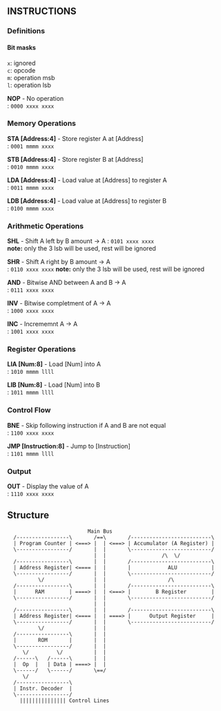 


## INSTRUCTIONS

### Definitions

#### Bit masks

`x`: ignored  
`c`: opcode  
`m`: operation msb  
`l`: operation lsb  

**NOP** - No operation  
  :   `0000 xxxx xxxx`  

### Memory Operations  

**STA [Address:4]** - Store register A at [Address]  
  :   `0001 mmmm xxxx`  

**STB [Address:4]** - Store register B at [Address]  
  :   `0010 mmmm xxxx`  

**LDA [Address:4]** - Load value at [Address] to register A  
  :   `0011 mmmm xxxx`  

**LDB [Address:4]** - Load value at [Address] to register B  
  :   `0100 mmmm xxxx`  

### Arithmetic Operations  

**SHL** - Shift A left by B amount -> A 
  :   `0101 xxxx xxxx`   
  **note:** only the 3 lsb will be used, rest will be ignored  

**SHR** - Shift A right by B amount -> A  
  :   `0110 xxxx xxxx`
  **note:** only the 3 lsb will be used, rest will be ignored

**AND** - Bitwise AND between A and B -> A  
  :   `0111 xxxx xxxx`  

**INV** - Bitwise completment of A -> A  
  :   `1000 xxxx xxxx`  

**INC** - Incrememnt A -> A  
  :   `1001 xxxx xxxx`  

### Register Operations

**LIA [Num:8]** - Load [Num] into A  
  :   `1010 mmmm llll`  

**LIB [Num:8]** - Load [Num] into B  
  :   `1011 mmmm llll`  

### Control Flow

**BNE** - Skip following instruction if A and B are not equal  
  :   `1100 xxxx xxxx`  

**JMP [Instruction:8]** - Jump to [Instruction]  
  :   `1101 mmmm llll`  

### Output

**OUT** - Display the value of A  
  :   `1110 xxxx xxxx`

## Structure

```
                          Main Bus
  /-----------------\       /==\       /--------------------------\
  | Program Counter | <===> |  | <===> | Accumulator (A Register) |
  \-----------------/       |  |       \--------------------------/ 
                            |  |                  /\  \/ 
  /-----------------\       |  |       /--------------------------\           
  | Address Register| <==== |  |       |            ALU           |
  \-----------------/       |  |       \--------------------------/           
          \/                |  |                    /\
  /-----------------\       |  |       /--------------------------\             
  |      RAM        | ====> |  | <===> |        B Register        |
  \-----------------/       |  |       \--------------------------/
                            |  | 
  /-----------------\       |  |       /--------------------------\
  | Address Register| <==== |  | ====> |      Output Register     |
  \-----------------/       |  |       \--------------------------/
          \/                |  | 
  /-----------------\       |  | 
  |       ROM       |       |  | 
  \-----------------/       |  | 
     \/         \/          |  |
  /------\   /------\       |  |
  |  Op  |   | Data | ====> |  |
  \------/   \------/       \==/
     \/
  /-----------------\
  | Instr. Decoder  |
  \-----------------/
    ||||||||||||||| Control Lines
```
